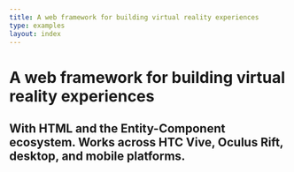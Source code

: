 ```yaml
---
title: A web framework for building virtual reality experiences
type: examples
layout: index
---
```


<h1 class="slogan">
  A web framework for building virtual reality experiences
</h1>

<h2 class="intro">
  With HTML and the Entity-Component ecosystem. Works across HTC Vive, Oculus Rift, desktop, and mobile platforms.
</h2>

